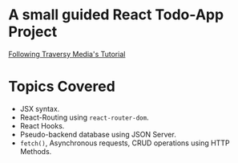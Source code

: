# A small guided React Todo-App Project
[Following Traversy Media's Tutorial](https://www.youtube.com/watch?v=w7ejDZ8SWv8&t)

# Topics Covered
- JSX syntax.
- React-Routing using `react-router-dom`.
- React Hooks.
- Pseudo-backend database using JSON Server.
- `fetch()`, Asynchronous requests, CRUD operations using HTTP Methods.

